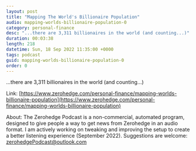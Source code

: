 ```yaml
---
layout: post
title: "Mapping The World's Billionaire Population"
audio: mapping-worlds-billionaire-population-0
category: personal-finance
desc: "...there are 3,311 billionaires in the world (and counting...)"
duration: 00:03:38
length: 218
datetime: Sun, 18 Sep 2022 11:35:00 +0000
tags: podcast
guid: mapping-worlds-billionaire-population-0
order: 0
---
```

...there are 3,311 billionaires in the world (and counting...)

Link: [https://www.zerohedge.com/personal-finance/mapping-worlds-billionaire-population](https://www.zerohedge.com/personal-finance/mapping-worlds-billionaire-population)

About: The Zerohedge Podcast is a non-commercial, automated program, designed to give people a way to get news from Zerohedge in an audio format.  I am actively working on tweaking and improving the setup to create a better listening experience (September 2022).  Suggestions are welcome: [zerohedgePodcast@outlook.com](mailto:zerohedgePodcast@outlook.com)